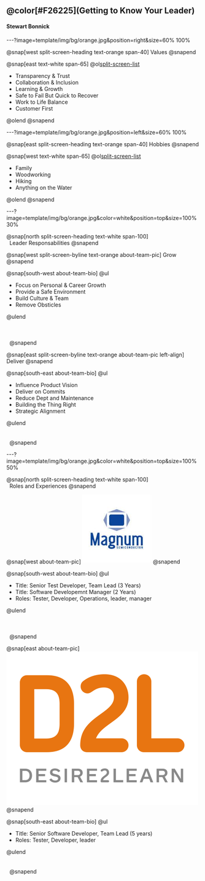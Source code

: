 

## @color[#F26225](Getting to Know Your Leader)
#### Stewart Bonnick

---?image=template/img/bg/orange.jpg&position=right&size=60% 100%

@snap[west split-screen-heading text-orange span-40]
Values
@snapend

@snap[east text-white span-65]
@ol[split-screen-list](false)

- Transparency & Trust
- Collaboration & Inclusion
- Learning & Growth
- Safe to Fail But Quick to Recover
- Work to Life Balance
- Customer First

@olend
@snapend

---?image=template/img/bg/orange.jpg&position=left&size=60% 100%

@snap[east split-screen-heading text-orange span-40]
Hobbies
@snapend

@snap[west text-white span-65]
@ol[split-screen-list](false)

- Family
- Woodworking
- Hiking
- Anything on the Water

@olend
@snapend

---?image=template/img/bg/orange.jpg&color=white&position=top&size=100% 30%

@snap[north split-screen-heading text-white span-100]
</br>&nbsp;
Leader Responsabilities
@snapend

@snap[west split-screen-byline text-orange about-team-pic]
Grow
@snapend

@snap[south-west about-team-bio]
@ul[](false)

- Focus on Personal & Career Growth
- Provide a Safe Environment
- Build Culture & Team
- Remove Obsticles

@ulend
</br>&nbsp;
</br>&nbsp;
</br>&nbsp;
</br>&nbsp;
@snapend


@snap[east split-screen-byline text-orange about-team-pic left-align]
Deliver
@snapend

@snap[south-east about-team-bio]
@ul[](false)

- Influence Product Vision
- Deliver on Commits
- Reduce Dept and Maintenance
- Building the Thing Right
- Strategic Alignment

@ulend
</br>&nbsp;
</br>&nbsp;
</br>&nbsp;
@snapend

---?image=template/img/bg/orange.jpg&color=white&position=top&size=100% 50%

@snap[north split-screen-heading text-white span-100]
</br>&nbsp;
Roles and Experiences
@snapend

@snap[west about-team-pic]
![MagnumSemi](template/img/magnum.png)
@snapend

@snap[south-west about-team-bio]
@ul[](false)

- Title: Senior Test Developer, Team Lead (3 Years)
- Title: Software Developemnt Manager (2 Years)
- Roles: Tester, Developer, Operations, leader, manager

@ulend
</br>&nbsp;
</br>&nbsp;
</br>&nbsp;
</br>&nbsp;
@snapend


@snap[east about-team-pic]
![D2L](template/img/d2l.png)
@snapend

@snap[south-east about-team-bio]
@ul[](false)

- Title: Senior Software Developer, Team Lead (5 years)
- Roles: Tester, Developer, leader

@ulend
</br>&nbsp;
</br>&nbsp;
</br>&nbsp;
@snapend
